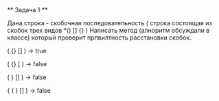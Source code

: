 ** Задача 1 **

Дана строка - скобочная последовательность ( строка состоящая из скобок трех видов *() [] {}  )  Написать метод (алноритм обсуждали в классе) который проверит прпвилтность расстановки скобок.

( {} [] ) -> true
 
( {} [ ) -> false

( } [] ) -> false

{ ( } [] ) -> false





  
